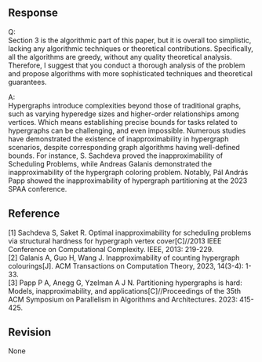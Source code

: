 ## Response
Q:  
Section 3 is the algorithmic part of this paper, but it is overall too simplistic, lacking any algorithmic techniques or theoretical contributions. Specifically, all the algorithms are greedy, without any quality theoretical analysis. Therefore, I suggest that you conduct a thorough analysis of the problem and propose algorithms with more sophisticated techniques and theoretical guarantees.

A:  
Hypergraphs introduce complexities beyond those of traditional graphs, such as varying hyperedge sizes and higher-order relationships among vertices. Which means establishing precise bounds for tasks related to hypergraphs can be challenging, and even impossible. Numerous studies have demonstrated the existence of inapproximability in hypergraph scenarios, despite corresponding graph algorithms having well-defined bounds. For instance, S. Sachdeva proved the inapproximability of Scheduling Problems, while Andreas Galanis demonstrated the inapproximability of the hypergraph coloring problem. Notably, Pál András Papp showed the inapproximability of hypergraph partitioning at the 2023 SPAA conference.



## Reference 
[1] Sachdeva S, Saket R. Optimal inapproximability for scheduling problems via structural hardness for hypergraph vertex cover[C]//2013 IEEE Conference on Computational Complexity. IEEE, 2013: 219-229.  
[2] Galanis A, Guo H, Wang J. Inapproximability of counting hypergraph colourings[J]. ACM Transactions on Computation Theory, 2023, 14(3-4): 1-33.  
[3] Papp P A, Anegg G, Yzelman A J N. Partitioning hypergraphs is hard: Models, inapproximability, and applications[C]//Proceedings of the 35th ACM Symposium on Parallelism in Algorithms and Architectures. 2023: 415-425.  

## Revision
None  
